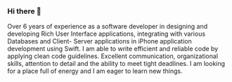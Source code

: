 ### Hi there 👋

Over 6 years of experience as a software developer in designing and developing Rich User Interface applications, integrating with various Databases and Client- Server applications in iPhone application development using Swift. I am able to write efficient and reliable code by applying clean code guidelines. Excellent communication, organizational skills, attention to detail and the ability to meet tight deadlines. I am looking for a place full of energy and I am eager to learn new things.


<!--
**sehosseini/sehosseini** is a ✨ _special_ ✨ repository because its `README.md` (this file) appears on your GitHub profile.

Experienced iOS Developer with a demonstrated history of working in the computer software industry. Skilled in OS X, iOS, iOS Development, User Interface Design, and Software Development. Strong engineering professional with a Bachelor's Degree focused in Software Computer from Apadana Shiraz University.

- 🔭 I’m currently working on ...
- 🌱 I’m currently learning ...
- 👯 I’m looking to collaborate on ...
- 🤔 I’m looking for help with ...
- 💬 Ask me about ...
- 📫 How to reach me: ...
- 😄 Pronouns: ...
- ⚡ Fun fact: ...
-->
